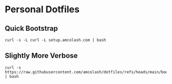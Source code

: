 # Personal Dotfiles

## Quick Bootstrap

```
curl -s -L curl -L setup.amcolash.com | bash
```

## Slightly More Verbose

```
curl -s https://raw.githubusercontent.com/amcolash/dotfiles/refs/heads/main/bootstrap/bootstrap.sh | bash
```
